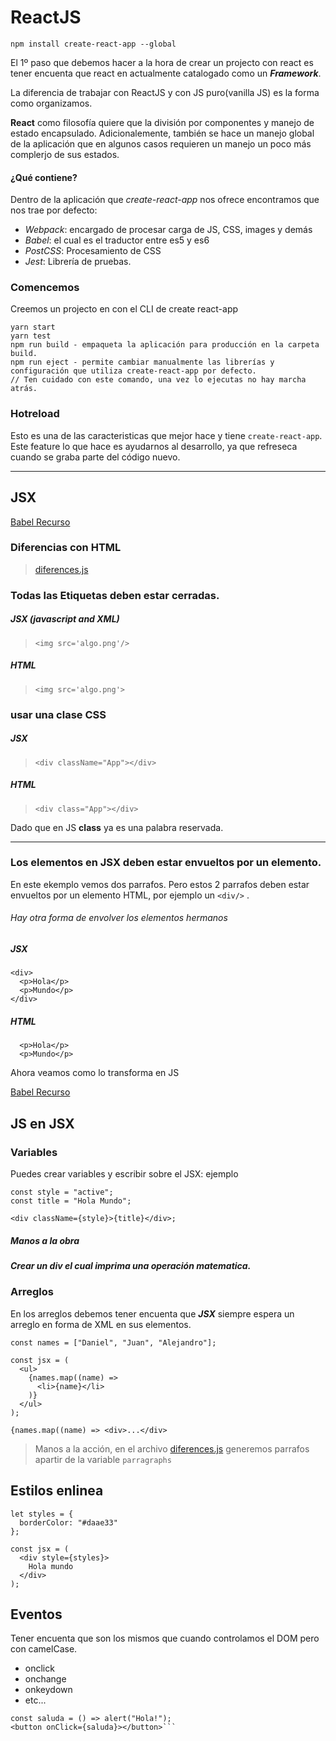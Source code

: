 # ReactJS

`npm install create-react-app --global`

El 1º paso que debemos hacer a la hora de crear un projecto con react es
tener encuenta que react en actualmente catalogado como un _**Framework**_.

La diferencia de trabajar con ReactJS y con JS puro(vanilla JS) es la forma
como organizamos.

**React** como filosofía quiere que la división por componentes y manejo de estado encapsulado. Adicionalemente,
también se hace un manejo global de la aplicación que en algunos casos requieren un manejo un poco más
complerjo de sus estados.

#### ¿Qué contiene?

Dentro de la aplicación que _create-react-app_ nos ofrece encontramos que nos trae por
defecto:

- _Webpack_: encargado de procesar carga de JS, CSS, images y demás
- _Babel_: el cual es el traductor entre es5 y es6
- _PostCSS_: Procesamiento de CSS
- _Jest_: Librería de pruebas.

### Comencemos

Creemos un projecto en con el CLI de create react-app

```
yarn start
yarn test
npm run build - empaqueta la aplicación para producción en la carpeta build.
npm run eject - permite cambiar manualmente las librerías y configuración que utiliza create-react-app por defecto.
// Ten cuidado con este comando, una vez lo ejecutas no hay marcha atrás.
```

### Hotreload

Esto es una de las caracteristicas que mejor hace y tiene `create-react-app`. Este feature
lo que hace es ayudarnos al desarrollo, ya que refreseca cuando se graba parte del código nuevo.

---

## JSX

[Babel Recurso](https://babeljs.io/repl#?browsers=&build=&builtIns=false&spec=false&loose=false&code_lz=DwEwlgbgfAFgpgGwQewAQFcB2JnAPTjRA&debug=false&forceAllTransforms=false&shippedProposals=false&circleciRepo=&evaluate=false&fileSize=false&timeTravel=false&sourceType=module&lineWrap=true&presets=es2015%2Creact%2Cstage-2&prettier=false&targets=&version=7.9.0&externalPlugins=)

### Diferencias con HTML

> [diferences.js](./2-differences/src/App.js)

### Todas las Etiquetas deben estar cerradas.

##### JSX (javascript and XML)

> `<img src='algo.png'/>`

##### HTML

> `<img src='algo.png'>`

### usar una clase CSS

##### JSX

> `<div className="App"></div>`

##### HTML

> `<div class="App"></div>`

Dado que en JS **class** ya es una palabra reservada.

---

### Los elementos en JSX deben estar envueltos por un elemento.

En este ekemplo vemos dos parrafos. Pero estos 2 parrafos deben estar envueltos
por un elemento HTML, por ejemplo un `<div/>` .

###### Hay otra forma de envolver los elementos hermanos

##### JSX

```
<div>
  <p>Hola</p>
  <p>Mundo</p>
</div>
```

##### HTML

```
  <p>Hola</p>
  <p>Mundo</p>
```

Ahora veamos como lo transforma en JS

[Babel Recurso](https://babeljs.io/repl#?browsers=&build=&builtIns=false&spec=false&loose=false&code_lz=DwEwlgbgfAFgpgGwQewAQFcB2JnAPTjRA&debug=false&forceAllTransforms=false&shippedProposals=false&circleciRepo=&evaluate=false&fileSize=false&timeTravel=false&sourceType=module&lineWrap=true&presets=es2015%2Creact%2Cstage-2&prettier=false&targets=&version=7.9.0&externalPlugins=)

## JS en JSX

### Variables

Puedes crear variables y escribir sobre el JSX: ejemplo

```
const style = "active";
const title = "Hola Mundo";

<div className={style}>{title}</div>;
```

##### Manos a la obra

##### Crear un div el cual imprima una operación matematica.

### Arreglos

En los arreglos debemos tener encuenta que **_JSX_** siempre espera un arreglo en forma
de XML en sus elementos.

```
const names = ["Daniel", "Juan", "Alejandro"];

const jsx = (
  <ul>
    {names.map((name) =>
      <li>{name}</li>
    )}
  </ul>
);
```

`{names.map((name) => <div>...</div>`

> Manos a la acción, en el archivo [diferences.js](./2-differences/src/App.js)
> generemos parrafos apartir de la variable `parragraphs`

## Estilos enlinea

```
let styles = {
  borderColor: "#daae33"
};

const jsx = (
  <div style={styles}>
    Hola mundo
  </div>
);
```

## Eventos

Tener encuenta que son los mismos que cuando controlamos el DOM pero con camelCase.

- onclick
- onchange
- onkeydown
- etc...

````
const saluda = () => alert("Hola!");
<button onClick={saluda}></button>```
````
